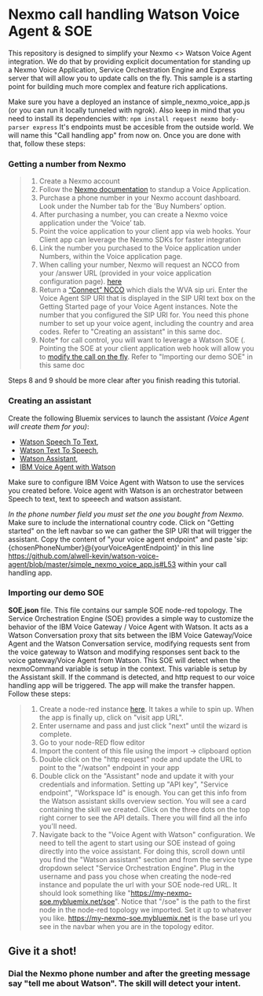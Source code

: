 # Nexmo call handling Watson Voice Agent & SOE

This repository is designed to simplify your Nexmo <> Watson Voice Agent integration. We do that by providing explicit documentation for standing up a Nexmo Voice Application, Service Orchestration Engine and Express server that will allow you to update calls on the fly. This sample is a starting point for building much more complex and feature rich applications.

Make sure you have a deployed an instance of simple_nexmo_voice_app.js (or you can run it locally tunneled with ngrok). Also keep in mind that you need to install its dependencies with:
`npm install request nexmo body-parser express`
It's endpoints must be accesible from the outside world. We will name this "Call handling app" from now on. Once you are done with that, follow these steps:

### Getting a number from Nexmo

> 1. Create a Nexmo account
> 2. Follow the [Nexmo documentation](https://developer.nexmo.com/voice/voice-api/overview#getting-started) to standup a Voice Application.
> 3. Purchase a phone number in your Nexmo account dashboard. Look under the Number tab for the 'Buy Numbers’ option.
> 4. After purchasing a number, you can create a Nexmo voice application under the ‘Voice’ tab.
> 5. Point the voice application to your client app via web hooks. Your Client app can leverage the Nexmo SDKs for faster integration
> 6. Link the number you purchased to the Voice application under Numbers, within the Voice application page.
> 7. When calling your number, Nexmo will request an NCCO from your /answer URL (provided in your voice application configuration page). [here](https://github.com/alwell-kevin/watson-voice-agent/blob/master/simple_nexmo_voice_app.js#L42)
> 8. Return a [“Connect” NCCO](https://developer.nexmo.com/voice/voice-api/guides/call-flow) which dials the WVA sip uri. Enter the Voice Agent SIP URI that is displayed in the SIP URI text box on the Getting Started page of your Voice Agent instances.
Note the number that you configured the SIP URI for. You need this phone number to set up your voice agent, including the country and area codes. Refer to "Creating an assistant" in this same doc.
> 9. Note* for call control, you will want to leverage a Watson SOE (. Pointing the SOE at your client application web hook will allow you to [modify the call on the fly](https://developer.nexmo.com/voice/voice-api/building-blocks/transfer-a-call). Refer to "Importing our demo SOE" in this same doc

Steps 8 and 9 should be more clear after you finish reading this tutorial.

### Creating an assistant

Create the following Bluemix services to launch the assistant *(Voice Agent will create them for you)*: 
* [Watson Speech To Text](https://console.bluemix.net/catalog/services/speech-to-text), 
* [Watson Text To Speech](https://console.bluemix.net/catalog/services/text-to-speech), 
* [Watson Assistant](https://console.bluemix.net/catalog/services/watson-assistant), 
* [IBM Voice Agent with Watson](https://console.bluemix.net/catalog/services/voice-agent-with-watson) 

Make sure to configure IBM Voice Agent with Watson to use the services you created before. Voice agent with Watson is an orchestrator between Speech to text, text to speeech and watson assistant.

*In the phone number field you must set the one you bought from Nexmo.* Make sure to include the international country code.
Click on "Getting started" on the left navbar so we can gather the SIP URI that will trigger the assistant. Copy the content of "your voice agent endpoint" and paste 'sip:{chosenPhoneNumber}@{yourVoiceAgentEndpoint}' in this line https://github.com/alwell-kevin/watson-voice-agent/blob/master/simple_nexmo_voice_app.js#L53 within your call handling app.

### Importing our demo SOE

**SOE.json** file.
This file contains our sample SOE node-red topology. The Service Orchestration Engine (SOE) provides a simple way to customize the behavior of the IBM Voice Gateway / Voice Agent with Watson. It acts as a Watson Conversation proxy that sits between the IBM Voice Gateway/Voice Agent and the Watson Conversation service, modifying requests sent from the voice gateway to Watson and modifying responses sent back to the voice gateway/Voice Agent from Watson. This SOE will detect when the nexmoCommand variable is setup in the context. This variable is setup by the Assistant skill. If the command is detected, and http request to our voice handling app will be triggered. The app will make the transfer happen. Follow these steps:

> 1. Create a node-red instance [here](https://cloud.ibm.com/catalog/starters/node-red-starter). It takes a while to spin up. When the app is finally up, click on "visit app URL".
> 2. Enter username and pass and just click "next" until the wizard is complete.
> 3. Go to your node-RED flow editor
> 4. Import the content of this file using the import -> clipboard option
> 5. Double click on the "http request" node and update the URL to point to the "/watson" endpoint in your app
> 6. Double click on the "Assistant" node and update it with your credentials and information. Setting up "API key", "Service endpoint", "Workspace Id" is enough. You can get this info from the Watson assistant skills overview section. You will see a card containing the skill we created. Click on the three dots on the top right corner to see the API details. There you will find all the info you'll need.
> 7. Navigate back to the "Voice Agent with Watson" configuration. We need to tell the agent to start using our SOE instead of going directly into the voice assistant. For doing this, scroll down until you find the "Watson assistant" section and from the service type dropdown select "Service Orchestration Engine". Plug in the username and pass you chose when creating the node-red instance and populate the url with your SOE node-red URL. It should look something like "https://my-nexmo-soe.mybluemix.net/soe". Notice that "/soe" is the path to the first node in the node-red topology we imported. Set it up to whatever you like. https://my-nexmo-soe.mybluemix.net is the base url you see in the navbar when you are in the topology editor.


## Give it a shot!
### Dial the Nexmo phone number and after the greeting message say "tell me about Watson". The skill will detect your intent.
